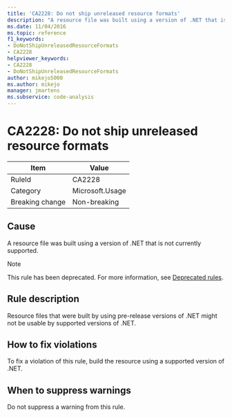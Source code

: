 ```yaml
---
title: 'CA2228: Do not ship unreleased resource formats'
description: "A resource file was built using a version of .NET that is not currently supported."
ms.date: 11/04/2016
ms.topic: reference
f1_keywords:
- DoNotShipUnreleasedResourceFormats
- CA2228
helpviewer_keywords:
- CA2228
- DoNotShipUnreleasedResourceFormats
author: mikejo5000
ms.author: mikejo
manager: jmartens
ms.subservice: code-analysis
---
```

# CA2228: Do not ship unreleased resource formats


|Item|Value|
|-|-|
|RuleId|CA2228|
|Category|Microsoft.Usage|
|Breaking change|Non-breaking|

## Cause
A resource file was built using a version of .NET that is not currently supported.

> [!NOTE]
> This rule has been deprecated. For more information, see [Deprecated rules](fxcop-unported-deprecated-rules.md).

## Rule description

Resource files that were built by using pre-release versions of .NET might not be usable by supported versions of .NET.

## How to fix violations

To fix a violation of this rule, build the resource using a supported version of .NET.

## When to suppress warnings

Do not suppress a warning from this rule.

